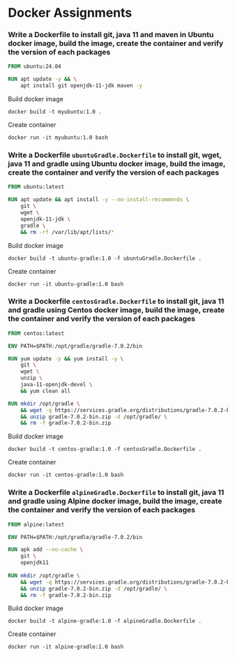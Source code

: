 # Docker Assignments

### Write a Dockerfile to install git, java 11 and maven in Ubuntu docker image, build the image, create the container and verify the version of each packages

```Dockerfile
FROM ubuntu:24.04

RUN apt update -y && \
    apt install git openjdk-11-jdk maven -y
```

Build docker image
```
docker build -t myubuntu:1.0 .
```

Create container
```
docker run -it myubuntu:1.0 bash
```

### Write a Dockerfile `ubuntuGradle.Dockerfile` to install git, wget, java 11 and gradle using Ubuntu docker image, build the image, create the container and verify the version of each packages
```Dockerfile
FROM ubuntu:latest

RUN apt update && apt install -y --no-install-recommends \
    git \
    wget \
    openjdk-11-jdk \
    gradle \
    && rm -rf /var/lib/apt/lists/*
```

Build docker image
```
docker build -t ubuntu-gradle:1.0 -f ubuntuGradle.Dockerfile .
```

Create container
```
docker run -it ubuntu-gradle:1.0 bash
```

### Write a Dockerfile `centosGradle.Dockerfile` to install git, java 11 and gradle using Centos docker image, build the image, create the container and verify the version of each packages
```Dockerfile
FROM centos:latest

ENV PATH=$PATH:/opt/gradle/gradle-7.0.2/bin

RUN yum update -y && yum install -y \
    git \
    wget \
    unzip \
    java-11-openjdk-devel \
    && yum clean all

RUN mkdir /opt/gradle \
    && wget -q https://services.gradle.org/distributions/gradle-7.0.2-bin.zip \
    && unzip gradle-7.0.2-bin.zip -d /opt/gradle/ \
    && rm -f gradle-7.0.2-bin.zip
```

Build docker image
```
docker build -t centos-gradle:1.0 -f centosGradle.Dockerfile .
```

Create container
```
docker run -it centos-gradle:1.0 bash
```

### Write a Dockerfile `alpineGradle.Dockerfile` to install git, java 11 and gradle using Alpine docker image, build the image, create the container and verify the version of each packages
```Dockerfile
FROM alpine:latest

ENV PATH=$PATH:/opt/gradle/gradle-7.0.2/bin

RUN apk add --no-cache \
    git \
    openjdk11
    
RUN mkdir /opt/gradle \
    && wget -q https://services.gradle.org/distributions/gradle-7.0.2-bin.zip \
    && unzip gradle-7.0.2-bin.zip -d /opt/gradle/ \
    && rm -f gradle-7.0.2-bin.zip
```

Build docker image
```
docker build -t alpine-gradle:1.0 -f alpineGradle.Dockerfile .
```

Create container
```
docker run -it alpine-gradle:1.0 bash
```
